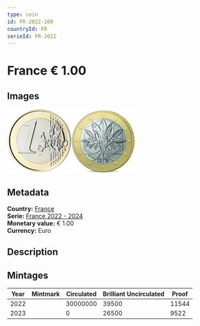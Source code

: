 ```yaml
---
type: coin
id: FR-2022-100
countryId: FR
serieId: FR-2022
---
```


# France € 1.00

## Images

<img src="../../../Images/common-2007-100.webp" height="150" alt="Front image"><img src="Images/france-2022-100.webp" height="150" alt="Back image">

## Metadata

**Country:** [France](../index.md)\
**Serie:** [France 2022 - 2024](index.md)\
**Monetary value:** € 1.00\
**Currency:** Euro

## Description

## Mintages

| Year | Mintmark | Circulated | Brilliant Uncirculated | Proof |
| ---- | -------- | ---------- | ---------------------- | ----- |
| 2022 |          | 30000000   | 39500                  | 11544 |
| 2023 |          | 0          | 26500                  | 9522  |
